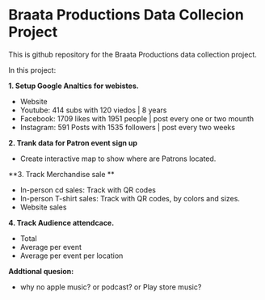 # Braata Productions Data Collecion Project
This is github repository for the Braata Productions data collection project.

In this project:

**1. Setup Google Analtics for webistes.**
* Website
* Youtube: 414 subs with 120 viedos | 8 years 
* Facebook: 1709 likes with 1951 people | post every one or two mounth 
* Instagram: 591 Posts with 1535 followers | post every two weeks 

**2. Trank data for Patron event sign up**
* Create interactive map to show where are Patrons located.

**3. Track Merchandise sale **
* In-person cd sales: Track with QR codes
* In-person T-shirt sales: Track with QR codes, by colors and sizes.
* Website sales

**4. Track Audience attendcace.**
* Total 
* Average per event
* Average per event per location

**Addtional quesion:**
* why no apple music? or podcast? or Play store music?
